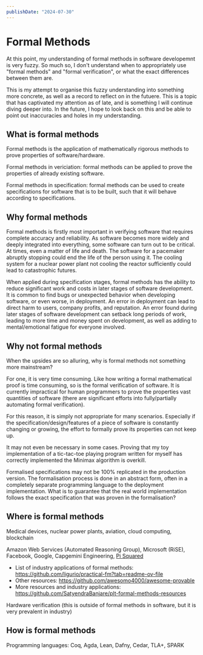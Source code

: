 ```yaml
---
publishDate: "2024-07-30"
---
```


# Formal Methods

At this point, my understanding of formal methods in software developemnt is very fuzzy. So much so, I don't understand when to appropriately use "formal methods" and "formal verification", or what the exact differences between them are.

This is my attempt to organise this fuzzy understanding into something more concrete, as well as a record to reflect on in the futuere. This is a topic that has captivated my attention as of late, and is something I will continue diving deeper into. In the future, I hope to look back on this and be able to point out inaccuracies and holes in my understanding.

## What is formal methods

Formal methods is the application of mathematically rigorous methods to prove properties of software/hardware.

Formal methods in vericiation: formal methods can be applied to prove the properties of already existing software.

Formal methods in specification: formal methods can be used to create specifications for software that is to be built, such that it will behave according to specifications.

## Why formal methods

Formal methods is firstly most important in verifying software that requires complete accuracy and reliability. As software becomes more widely and deeply integrated into everything, some software can turn out to be critical. At times, even a matter of life and death. The software for a pacemaker abruptly stopping could end the life of the person using it. The cooling system for a nuclear power plant not cooling the reactor sufficiently could lead to catastrophic futures.

When applied during specification stages, formal methods has the ability to reduce significant work and costs in later stages of software development. It is common to find bugs or unexpected behavior when developing software, or even worse, in deployment. An error in deployment can lead to direct harm to users, company profits, and reputation. An error found during later stages of software development can setback long periods of work, leading to more time and money spent on development, as well as adding to mental/emotional fatigue for everyone involved.

## Why not formal methods

When the upsides are so alluring, why is formal methods not something more mainstream?

For one, it is very time consuming. Like how writing a formal mathematical proof is time consuming, so is the formal verification of software. It is currently impractical for human programmers to prove the properties vast quantities of software (there are significant efforts into fully/partially automating formal verification).

For this reason, it is simply not appropriate for many scenarios. Especially if the specification/design/features of a piece of software is constantly changing or growing, the effort to formally prove its properties can not keep up.

It may not even be necessary in some cases. Proving that my toy implementation of a tic-tac-toe playing program written for myself has correctly implemented the Minimax algorithm is overkill.

Formalised specifications may not be 100% replicated in the production version. The formalisation process is done in an abstract form, often in a completely separate programming language to the deployment implementation. What is to guarantee that the real world implementation follows the exact specification that was proven in the formalisation?

## Where is formal methods

Medical devices, nuclear power plants, aviation, cloud computing, blockchain

Amazon Web Services (Automated Reasoning Group), Microsoft (RiSE), Facebook, Google, Capgemini Engineering, [Pi Squared](https://pi2.network/)

- List of industry applications of formal methods: <https://github.com/ligurio/practical-fm?tab=readme-ov-file>
- Other resources: <https://github.com/awesomo4000/awesome-provable>
- More resources and industry applications: <https://github.com/SatyendraBanjare/plt-formal-methods-resources>

Hardware verification (this is outside of formal methods in software, but it is very prevalent in industry)

## How is formal methods

Programming languages: Coq, Agda, Lean, Dafny, Cedar, TLA+, SPARK

